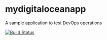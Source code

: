 # mydigitaloceanapp
A sample application to test DevOps operations

[![Build Status](https://dev.azure.com/gauciluke/mydigitaloceanapp/_apis/build/status/mydigitaloceanapp-Docker%20container-CI%20(1)?branchName=master)](https://dev.azure.com/gauciluke/mydigitaloceanapp/_build/latest?definitionId=5&branchName=master)
